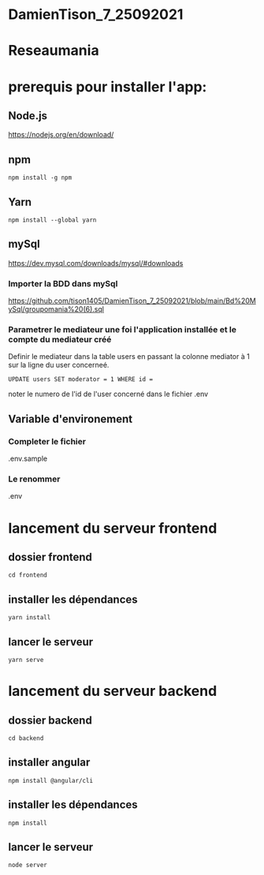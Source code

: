# DamienTison_7_25092021
# Reseaumania
# prerequis pour installer l'app:
 ## Node.js
 
 https://nodejs.org/en/download/
 
 ## npm
 ```
 npm install -g npm
 ```
 ## Yarn
 ```
 npm install --global yarn
 ```
 ## mySql
 
 https://dev.mysql.com/downloads/mysql/#downloads
 
 ### Importer la BDD dans mySql
 
 https://github.com/tison1405/DamienTison_7_25092021/blob/main/Bd%20MySql/groupomania%20(6).sql
 
 ### Parametrer le mediateur une foi l'application installée et le compte du mediateur créé
 Definir le mediateur dans la table users en passant la colonne mediator à 1 sur la ligne du user concerneé.
 ```
 UPDATE users SET moderator = 1 WHERE id = 
 ```
 noter le numero de l'id de l'user concerné dans le fichier .env
 
 ## Variable d'environement
 ### Completer le fichier 
 .env.sample
 ### Le renommer 
 .env
 
 # lancement du serveur frontend
 ## dossier frontend
 ```
 cd frontend
 ```
 
 ## installer les dépendances
 ```
 yarn install
 ````
 ## lancer le serveur
 ```
 yarn serve
 ```
 # lancement du serveur backend
 ## dossier backend
 ```
 cd backend
 ```
 ## installer angular
 ```
 npm install @angular/cli
 ```
 ## installer les dépendances
 ```
 npm install
 ```
 ## lancer le serveur
 ```
 node server
 ```
 
 
 
 
 
 
 
